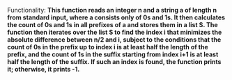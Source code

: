 Functionality: **This function reads an integer n and a string a of length n from standard input, where a consists only of 0s and 1s. It then calculates the count of 0s and 1s in all prefixes of a and stores them in a list S. The function then iterates over the list S to find the index i that minimizes the absolute difference between n/2 and i, subject to the conditions that the count of 0s in the prefix up to index i is at least half the length of the prefix, and the count of 1s in the suffix starting from index i+1 is at least half the length of the suffix. If such an index is found, the function prints it; otherwise, it prints -1.**